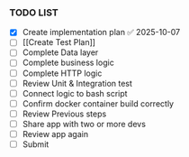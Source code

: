 ### TODO LIST
- [x] Create implementation plan ✅ 2025-10-07
- [ ] [[Create Test Plan]]
- [ ] Complete Data layer
- [ ] Complete business logic
- [ ] Complete HTTP logic 
- [ ] Review Unit & Integration test 
- [ ] Connect logic to bash script 
- [ ] Confirm docker container build correctly 
- [ ] Review Previous steps 
- [ ] Share app with two or more devs 
- [ ] Review app again 
- [ ] Submit 